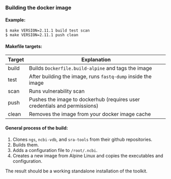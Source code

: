 ### Building the docker image

#### Example:
```
$ make VERSION=2.11.1 build test scan
$ make VERSION=2.11.1 push clean
```

#### Makefile targets:

Target | Explanation
------ | -----------
build | Builds `Dockerfile.build-alpine` and tags the image
test | After building the image, runs `fastq-dump` inside the image
scan | Runs vulnerability scan
push | Pushes the image to dockerhub (requires user credentials and permissions)
clean | Removes the image from your docker image cache

#### General process of the build:
1. Clones `ngs`, `ncbi-vdb`, and `sra-tools` from their github repositories.
2. Builds them.
3. Adds a configuration file to `/root/.ncbi`.
4. Creates a new image from Alpine Linux and copies the executables and configuration.

The result should be a working standalone installation of the toolkit.
